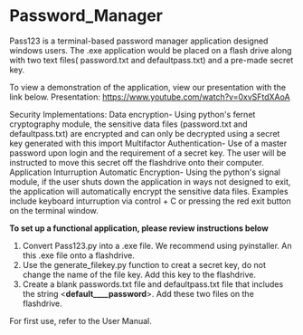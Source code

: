 # Password_Manager
Pass123 is a terminal-based password manager application designed windows users. The .exe application would be placed on a flash drive along with two text files( password.txt and defaultpass.txt) and a pre-made secret key. 

To view a demonstration of the application, view our presentation with the link below.
Presentation: https://www.youtube.com/watch?v=0xvSFtdXAoA

Security Implementations:
Data encryption- Using python's fernet cryptography module, the sensitive data files (password.txt and defaultpass.txt) are encrypted and can only be decrypted using a secret key generated with this import
Multifactor Authentication- Use of a master password upon login and the requirement of a secret key. The user will be instructed to move this secret off the flashdrive onto their computer.
Application Inturruption Automatic Encryption- Using the python's signal module, if the user shuts down the application in ways not designed to exit, the application will automatically encrypt the sensitive data files. Examples include keyboard inturruption via control + C or pressing the red exit button on the terminal window. 

******To set up a functional application, please review instructions below******
1. Convert Pass123.py into a .exe file. We recommend using pyinstaller. An this .exe file onto a flashdrive.
2. Use the generate_filekey.py function to creat a secret key, do not change the name of the file key. Add this key to the flashdrive.
3. Create a blank passwords.txt file and defaultpass.txt file that includes the string <**____default____password____**>. Add these two files on the flashdrive.

For first use, refer to the User Manual.
